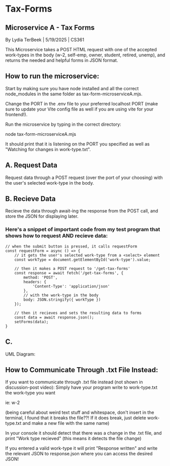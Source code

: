 # Tax-Forms
## Microservice A - Tax Forms
By Lydia TerBeek | 5/19/2025 | CS361

This Microservice takes a POST HTML request with one of the accepted work-types in the body (w-2, self-emp, owner, student, retired, unemp), and returns the needed and helpful forms in JSON format.

## How to run the microservice:
Start by making sure you have node installed and all the correct node_modules in the same folder as tax-form-microserviceA.mjs. 

Change the PORT in the .env file to your preferred localhost PORT (make sure to update your Vite config file as well if you are using vite for your frontend!). 

Run the microservice by typing in the correct directory:

node tax-form-microserviceA.mjs

It should print that it is listening on the PORT you specified as well as "Watching for changes in work-type.txt".

## A. Request Data
Request data through a POST request (over the port of your choosing) with the user's selected work-type in the body.

## B. Recieve Data
Recieve the data through await-ing the response from the POST call, and store the JSON for displaying later.

### Here's a snippet of important code from my test program that shows how to request AND recieve data:
```
// when the submit button is pressed, it calls requestForm
const requestForm = async () => {
    // it gets the user's selected work-type from a <select> element
    const workType = document.getElementById('work-type').value;

    // then it makes a POST request to '/get-tax-forms'
    const response = await fetch('/get-tax-forms', {
        method: 'POST',
        headers: {
            'Content-Type': 'application/json'
        },
        // with the work-type in the body
        body: JSON.stringify({ workType })
    });

    // then it recieves and sets the resulting data to forms
    const data = await response.json();
    setForms(data);
}
```

## C. 
UML Diagram:


## How to Communicate Through .txt File Instead:
If you want to communicate through .txt file instead (not shown in discussion-post video):
Simply have your program write to work-type.txt the work-type you want

ie: w-2

(being careful about weird text stuff and whitespace, don't insert in the terminal, I found that it breaks the file??! If it does break, just delete work-type.txt and make a new file with the same name)

In your console it should detect that there was a change in the .txt file, and print "Work type recieved" (this means it detects the file change)

If you entered a valid work-type it will print "Response written" and write the relevant JSON to response.json where you can access the desired JSON!
